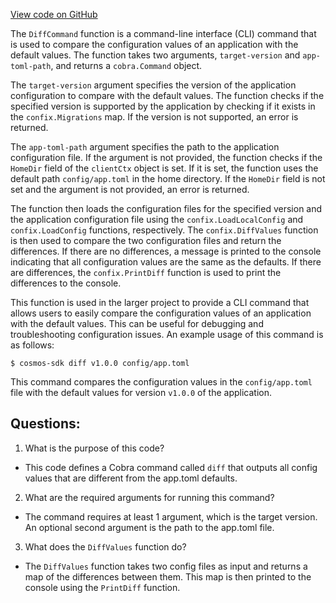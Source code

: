[View code on GitHub](https://github.com/cosmos/cosmos-sdk.git/tools/confix/cmd/diff.go)

The `DiffCommand` function is a command-line interface (CLI) command that is used to compare the configuration values of an application with the default values. The function takes two arguments, `target-version` and `app-toml-path`, and returns a `cobra.Command` object. 

The `target-version` argument specifies the version of the application configuration to compare with the default values. The function checks if the specified version is supported by the application by checking if it exists in the `confix.Migrations` map. If the version is not supported, an error is returned. 

The `app-toml-path` argument specifies the path to the application configuration file. If the argument is not provided, the function checks if the `HomeDir` field of the `clientCtx` object is set. If it is set, the function uses the default path `config/app.toml` in the home directory. If the `HomeDir` field is not set and the argument is not provided, an error is returned.

The function then loads the configuration files for the specified version and the application configuration file using the `confix.LoadLocalConfig` and `confix.LoadConfig` functions, respectively. The `confix.DiffValues` function is then used to compare the two configuration files and return the differences. If there are no differences, a message is printed to the console indicating that all configuration values are the same as the defaults. If there are differences, the `confix.PrintDiff` function is used to print the differences to the console.

This function is used in the larger project to provide a CLI command that allows users to easily compare the configuration values of an application with the default values. This can be useful for debugging and troubleshooting configuration issues. An example usage of this command is as follows:

```
$ cosmos-sdk diff v1.0.0 config/app.toml
```

This command compares the configuration values in the `config/app.toml` file with the default values for version `v1.0.0` of the application.
## Questions: 
 1. What is the purpose of this code?
- This code defines a Cobra command called `diff` that outputs all config values that are different from the app.toml defaults.

2. What are the required arguments for running this command?
- The command requires at least 1 argument, which is the target version. An optional second argument is the path to the app.toml file.

3. What does the `DiffValues` function do?
- The `DiffValues` function takes two config files as input and returns a map of the differences between them. This map is then printed to the console using the `PrintDiff` function.